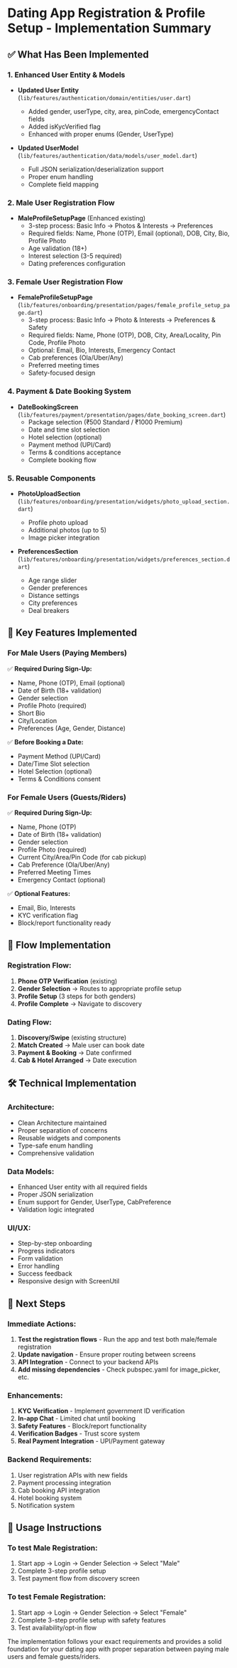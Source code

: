 # Dating App Registration & Profile Setup - Implementation Summary

## ✅ What Has Been Implemented

### 1. Enhanced User Entity & Models
- **Updated User Entity** (`lib/features/authentication/domain/entities/user.dart`)
  - Added gender, userType, city, area, pinCode, emergencyContact fields
  - Added isKycVerified flag
  - Enhanced with proper enums (Gender, UserType)

- **Updated UserModel** (`lib/features/authentication/data/models/user_model.dart`)
  - Full JSON serialization/deserialization support
  - Proper enum handling
  - Complete field mapping

### 2. Male User Registration Flow
- **MaleProfileSetupPage** (Enhanced existing)
  - 3-step process: Basic Info → Photos & Interests → Preferences
  - Required fields: Name, Phone (OTP), Email (optional), DOB, City, Bio, Profile Photo
  - Age validation (18+)
  - Interest selection (3-5 required)
  - Dating preferences configuration

### 3. Female User Registration Flow
- **FemaleProfileSetupPage** (`lib/features/onboarding/presentation/pages/female_profile_setup_page.dart`)
  - 3-step process: Basic Info → Photo & Interests → Preferences & Safety
  - Required fields: Name, Phone (OTP), DOB, City, Area/Locality, Pin Code, Profile Photo
  - Optional: Email, Bio, Interests, Emergency Contact
  - Cab preferences (Ola/Uber/Any)
  - Preferred meeting times
  - Safety-focused design

### 4. Payment & Date Booking System
- **DateBookingScreen** (`lib/features/payment/presentation/pages/date_booking_screen.dart`)
  - Package selection (₹500 Standard / ₹1000 Premium)
  - Date and time slot selection
  - Hotel selection (optional)
  - Payment method (UPI/Card)
  - Terms & conditions acceptance
  - Complete booking flow

### 5. Reusable Components
- **PhotoUploadSection** (`lib/features/onboarding/presentation/widgets/photo_upload_section.dart`)
  - Profile photo upload
  - Additional photos (up to 5)
  - Image picker integration

- **PreferencesSection** (`lib/features/onboarding/presentation/widgets/preferences_section.dart`)
  - Age range slider
  - Gender preferences
  - Distance settings
  - City preferences
  - Deal breakers

## 🎯 Key Features Implemented

### For Male Users (Paying Members)
✅ **Required During Sign-Up:**
- Name, Phone (OTP), Email (optional)
- Date of Birth (18+ validation)
- Gender selection
- Profile Photo (required)
- Short Bio
- City/Location
- Preferences (Age, Gender, Distance)

✅ **Before Booking a Date:**
- Payment Method (UPI/Card)
- Date/Time Slot selection
- Hotel Selection (optional)
- Terms & Conditions consent

### For Female Users (Guests/Riders)
✅ **Required During Sign-Up:**
- Name, Phone (OTP)
- Date of Birth (18+ validation)
- Gender selection
- Profile Photo (required)
- Current City/Area/Pin Code (for cab pickup)
- Cab Preference (Ola/Uber/Any)
- Preferred Meeting Times
- Emergency Contact (optional)

✅ **Optional Features:**
- Email, Bio, Interests
- KYC verification flag
- Block/report functionality ready

## 🔄 Flow Implementation

### Registration Flow:
1. **Phone OTP Verification** (existing)
2. **Gender Selection** → Routes to appropriate profile setup
3. **Profile Setup** (3 steps for both genders)
4. **Profile Complete** → Navigate to discovery

### Dating Flow:
1. **Discovery/Swipe** (existing structure)
2. **Match Created** → Male user can book date
3. **Payment & Booking** → Date confirmed
4. **Cab & Hotel Arranged** → Date execution

## 🛠 Technical Implementation

### Architecture:
- Clean Architecture maintained
- Proper separation of concerns
- Reusable widgets and components
- Type-safe enum handling
- Comprehensive validation

### Data Models:
- Enhanced User entity with all required fields
- Proper JSON serialization
- Enum support for Gender, UserType, CabPreference
- Validation logic integrated

### UI/UX:
- Step-by-step onboarding
- Progress indicators
- Form validation
- Error handling
- Success feedback
- Responsive design with ScreenUtil

## 🚀 Next Steps

### Immediate Actions:
1. **Test the registration flows** - Run the app and test both male/female registration
2. **Update navigation** - Ensure proper routing between screens
3. **API Integration** - Connect to your backend APIs
4. **Add missing dependencies** - Check pubspec.yaml for image_picker, etc.

### Enhancements:
1. **KYC Verification** - Implement government ID verification
2. **In-app Chat** - Limited chat until booking
3. **Safety Features** - Block/report functionality
4. **Verification Badges** - Trust score system
5. **Real Payment Integration** - UPI/Payment gateway

### Backend Requirements:
1. User registration APIs with new fields
2. Payment processing integration
3. Cab booking API integration
4. Hotel booking system
5. Notification system

## 📱 Usage Instructions

### To test Male Registration:
1. Start app → Login → Gender Selection → Select "Male"
2. Complete 3-step profile setup
3. Test payment flow from discovery screen

### To test Female Registration:
1. Start app → Login → Gender Selection → Select "Female" 
2. Complete 3-step profile setup with safety features
3. Test availability/opt-in flow

The implementation follows your exact requirements and provides a solid foundation for your dating app with proper separation between paying male users and female guests/riders.